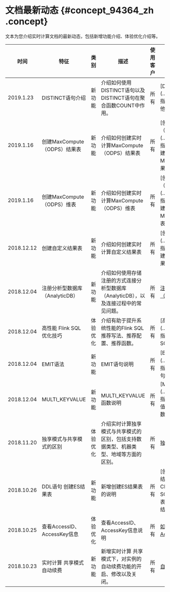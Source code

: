 # 文档最新动态 {#concept_94364_zh .concept}

文本为您介绍实时计算文档的最新动态，包括新增功能介绍、体验优化介绍等。

|时间|特征|类别|描述|使用客户|产品文档|
|--|--|--|--|----|----|
|2019.1.23|DISTINCT语句介绍|新功能|介绍如何使用DISTINCT语句以及DISTINCT语句在聚合函数COUNT中作用。|所有|[DISTINCT](../../../../../cn.zh-CN/使用指南/Flink SQL/内置函数/其他函数/DISTINCT.md#)|
|2019.1.16|创建MaxCompute（ODPS）结果表|新功能|介绍如何创建实时计算MaxCompute（ODPS）结果表|所有|[创建MaxCompute（ODPS）结果表](../../../../../cn.zh-CN/使用指南/Flink SQL/DDL语句/创建数据结果表/创建MaxCompute（ODPS）结果表.md#)|
|2019.1.16|创建MaxCompute（ODPS）维表|新功能|介绍如何创建实时计算MaxCompute（ODPS）维表|所有|[创建MaxCompute（ODPS）维表](../../../../../cn.zh-CN/使用指南/Flink SQL/DDL语句/创建数据维表/创建MaxCompute（ODPS）维表.md#)|
|2018.12.12|创建自定义结果表|新功能|介绍如何创建实时计算自定义结果表|所有|[创建自定义结果表](../../../../../cn.zh-CN/使用指南/Flink SQL/DDL语句/创建数据结果表/创建自定义结果表.md#)|
|2018.12.04|注册分析型数据库（AnalyticDB）|新功能|介绍如何使用存储注册的方式连接分析型数据库（AnalyticDB），以及连接过程中的常见问题。|所有|[注册分析型数据库（AnalyticDB）](../../../../../cn.zh-CN/使用指南/数据存储/注册数据存储/注册分析型数据库（AnalyticDB）.md#)|
|2018.12.04|高性能 Flink SQL优化技巧|体验优化|介绍有助于提升系统性能的Flink SQL 推荐写法、推荐配置、推荐函数。|所有|[高性能Flink SQL优化技巧](../../../../../cn.zh-CN/使用指南/配置调优/高性能Flink SQL优化技巧.md#)|
|2018.12.04|EMIT语法|新功能|EMIT语句说明|所有|[EMIT语句](../../../../../cn.zh-CN/使用指南/Flink SQL/QUERY语句/EMIT语句.md#)|
|2018.12.04|MULTI\_KEYVALUE|新功能|MULTI\_KEYVALUE函数说明|所有|[MULTI\_KEYVALUE](../../../../../cn.zh-CN/使用指南/Flink SQL/内置函数/表值函数/MULTI_KEYVALUE.md#)|
|2018.11.20|独享模式与共享模式的区别|体验优化|介绍实时计算独享模式与共享模式的区别，包括支持数据类型、机器类型、地域等方面的区别。|所有|[独享模式与共享模式的区别](cn.zh-CN/产品简介/产品模式/独享模式与共享模式的区别.md#)|
|2018.10.26|DDL语句 创建ES结果表|新功能|新增创建ES结果表的说明|所有|[创建ElasticSearch（ES）结果表](../../../../../cn.zh-CN/使用指南/Flink SQL/DDL语句/创建数据结果表/创建ElasticSearch（ES）结果表.md#) |
|2018.10.25|查看AccessID、AccessKey信息|体验优化|查看AccessID、AccessKey信息说明|所有| [如何查看AccessID、AccessKey信息](https://help.aliyun.com/knowledge_detail/94557.html) |
|2018.10.23|实时计算 共享模式自动续费|新功能|新增实时计算 共享模式下，对实例的自动续费功能的开启、修改以及关闭。|所有| [自动续费](../../../../../cn.zh-CN/产品定价/自动续费.md#)|

